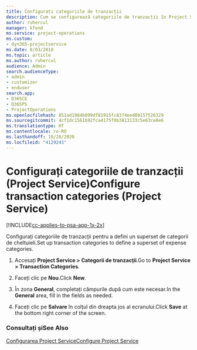 ```yaml
---
title: Configurați categoriile de tranzacții
description: Cum se configurează categoriile de tranzacții în Project Service
author: ruhercul
manager: kfend
ms.service: project-operations
ms.custom:
- dyn365-projectservice
ms.date: 8/03/2018
ms.topic: article
ms.author: ruhercul
audience: Admin
search.audienceType:
- admin
- customizer
- enduser
search.app:
- D365CE
- D365PS
- ProjectOperations
ms.openlocfilehash: 851ad1984b099df81915fc8374eed09157526329
ms.sourcegitcommit: 4cf1dc1561b92fca4175f0b3813133c5e63ce8e6
ms.translationtype: HT
ms.contentlocale: ro-RO
ms.lasthandoff: 10/28/2020
ms.locfileid: "4129243"
---
```

# <a name="configure-transaction-categories-project-service"></a><span data-ttu-id="c5995-103">Configurați categoriile de tranzacții (Project Service)</span><span class="sxs-lookup"><span data-stu-id="c5995-103">Configure transaction categories (Project Service)</span></span>

[!INCLUDE[cc-applies-to-psa-app-1x-2x](../includes/cc-applies-to-psa-app-1x-2x.md)]

<span data-ttu-id="c5995-104">Configurați categoriile de tranzacții pentru a defini un superset de categorii de cheltuieli.</span><span class="sxs-lookup"><span data-stu-id="c5995-104">Set up transaction categories to define a superset of expense categories.</span></span>  
  
1.  <span data-ttu-id="c5995-105">Accesați **Project Service > Categorii de tranzacții**.</span><span class="sxs-lookup"><span data-stu-id="c5995-105">Go to **Project Service > Transaction Categories**.</span></span>  
  
2.  <span data-ttu-id="c5995-106">Faceți clic pe **Nou**.</span><span class="sxs-lookup"><span data-stu-id="c5995-106">Click **New**.</span></span>  
  
3.  <span data-ttu-id="c5995-107">În zona **General**, completați câmpurile după cum este necesar.</span><span class="sxs-lookup"><span data-stu-id="c5995-107">In the **General** area, fill in the fields as needed.</span></span>  
  
4.  <span data-ttu-id="c5995-108">Faceți clic pe **Salvare** în colțul din dreapta jos al ecranului.</span><span class="sxs-lookup"><span data-stu-id="c5995-108">Click **Save** at the bottom right corner of the screen.</span></span>  
  
### <a name="see-also"></a><span data-ttu-id="c5995-109">Consultați și</span><span class="sxs-lookup"><span data-stu-id="c5995-109">See Also</span></span>  
 [<span data-ttu-id="c5995-110">Configurarea Project Service</span><span class="sxs-lookup"><span data-stu-id="c5995-110">Configure Project Service</span></span>](../psa/configure.md)
